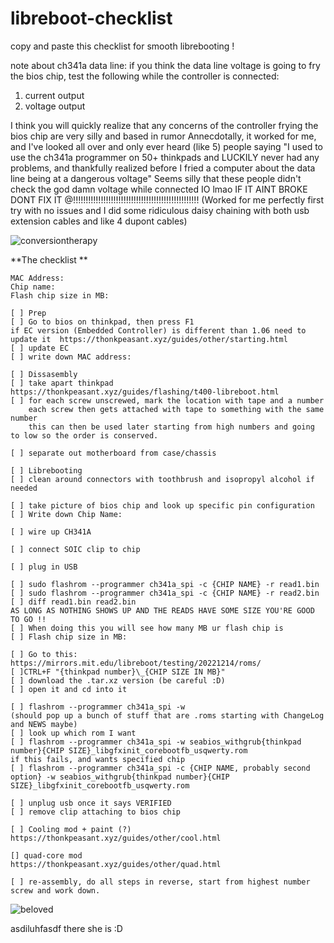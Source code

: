 # libreboot-checklist
copy and paste this checklist for smooth librebooting !

note about ch341a data line: if you think the data line voltage is going to fry the bios chip, test the following while the controller is connected:
1. current output
2. voltage output 

I think you will quickly realize that any concerns of the controller frying the bios chip are very silly and based in rumor
Annecdotally, it worked for me, and I've looked all over and only ever heard (like 5) people saying "I used to use the ch341a programmer on 50+ thinkpads and LUCKILY never had any problems, and thankfully realized before I fried a computer about the data line being at a dangerous voltage"
Seems silly that these people didn't check the god damn voltage while connected IO lmao 
IF IT AINT BROKE DONT FIX IT @!!!!!!!!!!!!!!!!!!!!!!!!!!!!!!!!!!!!!!!!!!!!!!!!!!
(Worked for me perfectly first try with no issues and I did some ridiculous daisy chaining with both usb extension cables and like 4 dupont cables)

![conversiontherapy](https://user-images.githubusercontent.com/13643473/227591011-5624e770-bea5-4aa1-81e5-db50cedb9fdc.jpg)

**The checklist **

    MAC Address:
    Chip name:
    Flash chip size in MB: 

    [ ] Prep
    [ ] Go to bios on thinkpad, then press F1
    if EC version (Embedded Controller) is different than 1.06 need to update it  https://thonkpeasant.xyz/guides/other/starting.html
    [ ] update EC
    [ ] write down MAC address: 

    [ ] Dissasembly 
    [ ] take apart thinkpad
    https://thonkpeasant.xyz/guides/flashing/t400-libreboot.html
    [ ] for each screw unscrewed, mark the location with tape and a number
        each screw then gets attached with tape to something with the same number
        this can then be used later starting from high numbers and going to low so the order is conserved.

    [ ] separate out motherboard from case/chassis

    [ ] Librebooting
    [ ] clean around connectors with toothbrush and isopropyl alcohol if needed

    [ ] take picture of bios chip and look up specific pin configuration
    [ ] Write down Chip Name:

    [ ] wire up CH341A 

    [ ] connect SOIC clip to chip

    [ ] plug in USB

    [ ] sudo flashrom --programmer ch341a_spi -c {CHIP NAME} -r read1.bin
    [ ] sudo flashrom --programmer ch341a_spi -c {CHIP NAME} -r read2.bin
    [ ] diff read1.bin read2.bin
    AS LONG AS NOTHING SHOWS UP AND THE READS HAVE SOME SIZE YOU'RE GOOD TO GO !! 
    [ ] When doing this you will see how many MB ur flash chip is
    [ ] Flash chip size in MB:

    [ ] Go to this: 
    https://mirrors.mit.edu/libreboot/testing/20221214/roms/
    [ ]CTRL+F "{thinkpad number}\_{CHIP SIZE IN MB}"
    [ ] download the .tar.xz version (be careful :D)
    [ ] open it and cd into it 

    [ ] flashrom --programmer ch341a_spi -w
    (should pop up a bunch of stuff that are .roms starting with ChangeLog and NEWS maybe)
    [ ] look up which rom I want
    [ ] flashrom --programmer ch341a_spi -w seabios_withgrub{thinkpad number}{CHIP SIZE}_libgfxinit_corebootfb_usqwerty.rom
    if this fails, and wants specified chip
    [ ] flashrom --programmer ch341a_spi -c {CHIP NAME, probably second option} -w seabios_withgrub{thinkpad number}{CHIP SIZE}_libgfxinit_corebootfb_usqwerty.rom

    [ ] unplug usb once it says VERIFIED
    [ ] remove clip attaching to bios chip

    [ ] Cooling mod + paint (?)
    https://thonkpeasant.xyz/guides/other/cool.html

    [] quad-core mod
    https://thonkpeasant.xyz/guides/other/quad.html

    [ ] re-assembly, do all steps in reverse, start from highest number screw and work down.
    
    
![beloved](https://user-images.githubusercontent.com/13643473/227591011-5624e770-bea5-4aa1-81e5-db50cedb9fdc.jpg)
   

asdiluhfasdf there she is :D 
